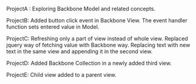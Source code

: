 ProjectA : Exploring Backbone Model and related concepts.

ProjectB: Added button click event in Backbone View. The event handler function sets entered value in Model. 

ProjectC: Refreshing only a part of view instead of whole view. Replaced jquery way of fetching value with Backbone way. Replacing text with new text in the same view and appending it in the second view.

ProjectD: Added Backbone Collection in a newly added third view.

ProjectE: Child view added to a parent view.